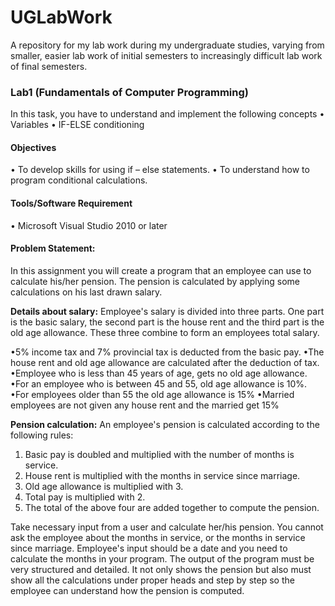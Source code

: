 # UGLabWork
A repository for my lab work during my undergraduate studies, varying from smaller, easier lab work of initial semesters to increasingly difficult lab work of final semesters.


### Lab1 (Fundamentals of Computer Programming) 

In this task, you have to understand and implement the following concepts
• Variables
• IF-ELSE conditioning

#### Objectives
• To develop skills for using if – else statements.
• To understand how to program conditional calculations.

#### Tools/Software Requirement
• Microsoft Visual Studio 2010 or later

#### Problem Statement:
In this assignment you will create a program that an employee can use to calculate his/her pension. The pension is calculated by applying some calculations on his last drawn salary.

**Details about salary:**
Employee's salary is divided into three parts. One part is the basic salary, the second part is the house rent and the third part is the old age allowance. These three combine to form an employees total salary.

•5% income tax and 7% provincial tax is deducted from the basic pay.
•The house rent and old age allowance are calculated after the deduction of tax.
•Employee who is less than 45 years of age, gets no old age allowance.
•For an employee who is between 45 and 55, old age allowance is 10%.
•For employees older than 55 the old age allowance is 15%
•Married employees are not given any house rent and the married get 15%

**Pension calculation:**
An employee's pension is calculated according to the following rules:
1. Basic pay is doubled and multiplied with the number of months is service.
2. House rent is multiplied with the months in service since marriage.
3. Old age allowance is multiplied with 3.
4. Total pay is multiplied with 2.
5. The total of the above four are added together to compute the pension.

Take necessary input from a user and calculate her/his pension. You cannot ask the employee about the months in service, or the months in service since marriage. Employee's input should be a date and you need to calculate the months in your program. The output of the program must be very structured and detailed. It not only shows the pension but also must show all the calculations under proper heads and step by step so the employee can understand how the pension is computed.
